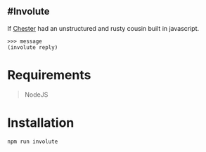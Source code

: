 #Involute
---
If [Chester](https://github.com/Leroynnalue/chester-py) had an unstructured and rusty cousin built in javascript.

```
>>> message
(involute reply)
```

# Requirements

> NodeJS

# Installation

```
npm run involute
```



